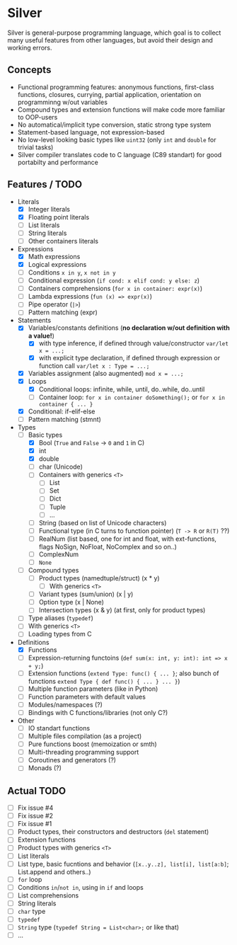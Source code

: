 # Silver
Silver is general-purpose programming language, which goal is to collect many useful features from other languages, but avoid their design and working errors.

## Concepts

- Functional programming features: anonymous functions, first-class functions, closures, currying, partial application, orientation on programminng w/out variables
- Compound types and extension functions will make code more familiar to OOP-users
- No automatical/implicit type conversion, static strong type system
- Statement-based language, not expression-based
- No low-level looking basic types like `uint32` (only `int` and `double` for trivial tasks)
- Silver compiler translates code to C language (C89 standart) for good portabilty and performance

## Features / TODO

- Literals
    - [x] Integer literals
    - [x] Floating point literals
    - [ ] List literals
    - [ ] String literals
    - [ ] Other containers literals
- Expressions
    - [x] Math expressions
    - [x] Logical expressions
    - [ ] Conditions `x in y`, `x not in y`
    - [ ] Conditional expression (`if cond: x elif cond: y else: z`)
    - [ ] Containers comprehensions (`for x in container: expr(x)`)
    - [ ] Lambda expressions (`fun (x) => expr(x)`)
    - [ ] Pipe operator (`|>`)
    - [ ] Pattern matching (expr)
- Statements
    - [x] Variables/constants definitions (**no declaration w/out definition with a value!**)
        - [x] with type inference, if defined through value/constructor `var/let x = ...;`
        - [x] with explicit type declaration, if defined through expression or function call `var/let x : Type = ...;`
    - [x] Variables assignment (also augmented) `mod x = ...;`
    - [x] Loops
        - [x] Conditional loops: infinite, while, until, do..while, do..until
        - [ ] Container loop: `for x in container doSomething();` or `for x in container { ... }`
    - [x] Conditional: if-elif-else
    - [ ] Pattern matching (stmnt)
- Types
    - [ ] Basic types
        - [x] Bool (`True` and `False` -> `0` and `1` in C)
        - [x] int
        - [x] double
        - [ ] char (Unicode)
        - [ ] Сontainers with generics `<T>`
            - [ ] List
            - [ ] Set
            - [ ] Dict
            - [ ] Tuple
            - [ ] ...
        - [ ] String (based on list of Unicode characters)
        - [ ] Functional type (in C turns to function pointer) (`T -> R` or `R(T)` ??)
        - [ ] RealNum (list based, one for int and float, with ext-functions, flags NoSign, NoFloat, NoComplex and so on..)
        - [ ] ComplexNum
        - [ ] `None`
    - [ ] Compound types
        - [ ] Product types (namedtuple/struct) (x * y)
            - [ ] With generics `<T>`
        - [ ] Variant types (sum/union) (x | y)
        - [ ] Option type (x | None)
        - [ ] Intersection types (x & y) (at first, only for product types)
    - [ ] Type aliases (`typedef`)
    - [ ] With generics `<T>`
    - [ ] Loading types from C
- Definitions
    - [x] Functions
    - [ ] Expression-returning functoins (`def sum(x: int, y: int): int => x + y;`)
    - [ ] Extension functions (`extend Type: func() { ... }`; also bunch of functions `extend Type { def func() { ... } ... }`)
    - [ ] Multiple function parameters (like in Python)
    - [ ] Function parameters with default values
    - [ ] Modules/namespaces (?)
    - [ ] Bindings with C functions/libraries (not only C?)
- Other
    - [ ] IO standart functions
    - [ ] Multiple files compilation (as a project)
    - [ ] Pure functions boost (memoization or smth)
    - [ ] Multi-threading programming support
    - [ ] Coroutines and generators (?)
    - [ ] Monads (?)

## Actual TODO

- [ ] Fix issue #4
- [ ] Fix issue #2
- [ ] Fix issue #1
- [ ] Product types, their constructors and destructors (`del` statement)
- [ ] Extension functions
- [ ] Product types with generics `<T>`
- [ ] List literals
- [ ] List type, basic fucntions and behavior (`[x..y..z], list[i], list[a:b]`; List.append and others..)
- [ ] `for` loop
- [ ] Conditions `in`/`not in`, using in `if` and loops
- [ ] List comprehensions
- [ ] String literals
- [ ] `char` type
- [ ] `typedef`
- [ ] `String` type (`typedef String = List<char>;` or like that)
- [ ] ...
